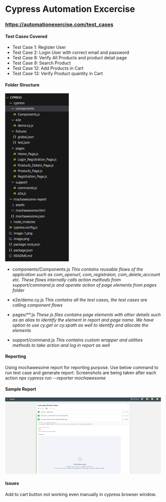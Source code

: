 # Cypress Automation Excercise 
### https://automationexercise.com/test_cases

#### Test Cases Covered
- Test Case 1: Register User
- Test Case 2: Login User with correct email and password
- Test Case 8: Verify All Products and product detail page
- Test Case 9: Search Product
- Test Case 12: Add Products in Cart
- Test Case 13: Verify Product quantity in Cart

#### Folder Structure
![Alt text](image-2.png)

- components/Components.js
_This contains reusable flows of the application such as com_openurl, com_registraion, com_delete_account etc. These flows internally calls action methods from support/command.js and operate action of page elements from pages folder_

- e2e/demo.cy.js
_This contains all the test cases, the test cases are calling component flows_

- pages/**.js
_These js files contains page elements with other details such as an alias to identify the element in report and page name. We have option to use cy.get or cy.xpath as well to identify and allocate the elements_

- support/command.js
_This contains custom wrapper and utilities methods to take action and log in report as well_

#### Reporting
Using mochawesome report for reporting purpose. Use below command to run test case and generate report. Screenshots are being taken after each action
_npx cypress run --reporter mochawesome_

#### Sample Report
![Alt text](image-1.png)

#### Issues
Add to cart button not working even manually in cypress browser window.